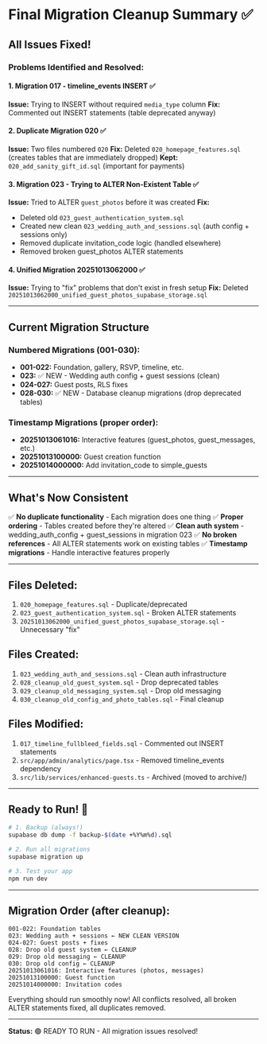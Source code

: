 # Final Migration Cleanup Summary ✅

## All Issues Fixed!

### Problems Identified and Resolved:

#### 1. Migration 017 - timeline_events INSERT ✅
**Issue:** Trying to INSERT without required `media_type` column
**Fix:** Commented out INSERT statements (table deprecated anyway)

#### 2. Duplicate Migration 020 ✅
**Issue:** Two files numbered `020`
**Fix:** Deleted `020_homepage_features.sql` (creates tables that are immediately dropped)
**Kept:** `020_add_sanity_gift_id.sql` (important for payments)

#### 3. Migration 023 - Trying to ALTER Non-Existent Table ✅
**Issue:** Tried to ALTER `guest_photos` before it was created
**Fix:**
- Deleted old `023_guest_authentication_system.sql`
- Created new clean `023_wedding_auth_and_sessions.sql` (auth config + sessions only)
- Removed duplicate invitation_code logic (handled elsewhere)
- Removed broken guest_photos ALTER statements

#### 4. Unified Migration 20251013062000 ✅
**Issue:** Trying to "fix" problems that don't exist in fresh setup
**Fix:** Deleted `20251013062000_unified_guest_photos_supabase_storage.sql`

---

## Current Migration Structure

### Numbered Migrations (001-030):
- **001-022:** Foundation, gallery, RSVP, timeline, etc.
- **023:** ✅ NEW - Wedding auth config + guest sessions (clean)
- **024-027:** Guest posts, RLS fixes
- **028-030:** ✅ NEW - Database cleanup migrations (drop deprecated tables)

### Timestamp Migrations (proper order):
- **20251013061016:** Interactive features (guest_photos, guest_messages, etc.)
- **20251013100000:** Guest creation function
- **20251014000000:** Add invitation_code to simple_guests

---

## What's Now Consistent

✅ **No duplicate functionality** - Each migration does one thing
✅ **Proper ordering** - Tables created before they're altered
✅ **Clean auth system** - wedding_auth_config + guest_sessions in migration 023
✅ **No broken references** - All ALTER statements work on existing tables
✅ **Timestamp migrations** - Handle interactive features properly

---

## Files Deleted:
1. `020_homepage_features.sql` - Duplicate/deprecated
2. `023_guest_authentication_system.sql` - Broken ALTER statements
3. `20251013062000_unified_guest_photos_supabase_storage.sql` - Unnecessary "fix"

## Files Created:
1. `023_wedding_auth_and_sessions.sql` - Clean auth infrastructure
2. `028_cleanup_old_guest_system.sql` - Drop deprecated tables
3. `029_cleanup_old_messaging_system.sql` - Drop old messaging
4. `030_cleanup_old_config_and_photo_tables.sql` - Final cleanup

## Files Modified:
1. `017_timeline_fullbleed_fields.sql` - Commented out INSERT statements
2. `src/app/admin/analytics/page.tsx` - Removed timeline_events dependency
3. `src/lib/services/enhanced-guests.ts` - Archived (moved to archive/)

---

## Ready to Run! 🎉

```bash
# 1. Backup (always!)
supabase db dump -f backup-$(date +%Y%m%d).sql

# 2. Run all migrations
supabase migration up

# 3. Test your app
npm run dev
```

---

## Migration Order (after cleanup):

```
001-022: Foundation tables
023: Wedding auth + sessions ← NEW CLEAN VERSION
024-027: Guest posts + fixes
028: Drop old guest system ← CLEANUP
029: Drop old messaging ← CLEANUP
030: Drop old config ← CLEANUP
20251013061016: Interactive features (photos, messages)
20251013100000: Guest function
20251014000000: Invitation codes
```

Everything should run smoothly now! All conflicts resolved, all broken ALTER statements fixed, all duplicates removed.

---

**Status:** 🟢 READY TO RUN - All migration issues resolved!
